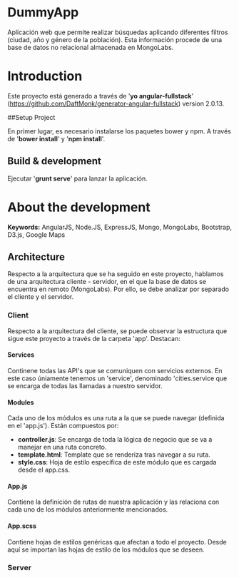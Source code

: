 # DummyApp #

Aplicación web que permite realizar búsquedas aplicando diferentes filtros (ciudad, año y género de la población).
Esta información procede de una base de datos no relacional almacenada en MongoLabs.

# Introduction

Este proyecto está generado a través de '**yo angular-fullstack**' (https://github.com/DaftMonk/generator-angular-fullstack) version 2.0.13.


##Setup Project

En primer lugar, es necesario instalarse los paquetes bower y npm. A través de '**bower install**' y '**npm install**'.

## Build & development

Ejecutar '**grunt serve**' para lanzar la aplicación.


# About the development

**Keywords:** AngularJS, Node.JS, ExpressJS, Mongo, MongoLabs, Bootstrap, D3.js, Google Maps

## Architecture
Respecto a la arquitectura que se ha seguido en este proyecto, hablamos de una arquitectura cliente - servidor, en el que la base de datos se encuentra en remoto (MongoLabs).
Por ello, se debe analizar por separado el cliente y  el servidor.

### Client
Respecto a la arquitectura del cliente, se puede observar la estructura que sigue este proyecto a través de la carpeta 'app'. Destacan:

#### Services
Continene todas las API's que se comuniquen con servicios externos. En este caso úniamente tenemos un 'service', denominado 'cities.service que se encarga de todas las llamadas a nuestro servidor.

#### Modules
Cada uno de los módulos es una ruta a la que se puede navegar (definida en el 'app.js'). Están compuestos por:

* **controller.js**: Se encarga de toda la lógica de negocio que se va a manejar en una ruta concreto.
* **template.html**: Template que se renderiza tras navegar a su ruta.
* **style.css**: Hoja de estilo específica de este módulo que es cargada desde el app.css.

#### App.js
Contiene la definición de rutas de nuestra aplicación y las relaciona con cada uno de los módulos anteriormente mencionados.

#### App.scss
Contiene hojas de estilos genéricas que afectan a todo el proyecto.
Desde aquí se importan las hojas de estilo de los módulos que se deseen.

### Server
